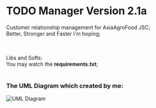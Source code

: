 # TODO Manager Version 2.1a
Customer relationship management for AsiaAgroFood JSC; <br/>
Better, Stronger and Faster i'm hoping;

<br /> <br />
Libs and Softs:
<br />
You may watch the <b>requirements.txt</b>;
<br />
<br />
<h3> The UML Diagram which created by me: </h3>

![UML Diagram](https://github.com/Sque-ak/manager-aaf/blob/master/attachment/UML%20Diagram.png)
